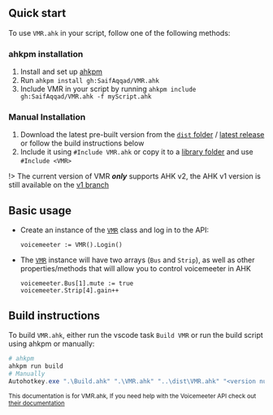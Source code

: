 
##  Quick start

To use `VMR.ahk` in your script, follow one of the following methods:

### ahkpm installation

1. Install and set up [ahkpm](https://github.com/joshuacc/ahkpm)
2. Run `ahkpm install gh:SaifAqqad/VMR.ahk`
3. Include VMR in your script by running `ahkpm include gh:SaifAqqad/VMR.ahk -f myScript.ahk`

### Manual Installation

1. Download the latest pre-built version from the [`dist` folder](https://raw.githubusercontent.com/SaifAqqad/VMR.ahk/master/dist/VMR.ahk) / [latest release](https://github.com/SaifAqqad/VMR.ahk/releases) or follow the build instructions below
2. Include it using `#Include VMR.ahk` or copy it to a [library folder](https://www.autohotkey.com/docs/v2/Scripts.htm#lib) and use `#Include <VMR>`

!> The current version of VMR ***only*** supports AHK v2, the AHK v1 version is still available on the [v1 branch](https://github.com/SaifAqqad/VMR.ahk/tree/v1)

## Basic usage
- Create an instance of the [`VMR`](./classes/vmr.md) class and log in to the API:
  ```ahk
  voicemeeter := VMR().Login()
  ```
- The [`VMR`](./classes/vmr.md) instance will have two arrays (`Bus` and `Strip`), as well as other properties/methods that will allow you to control voicemeeter in AHK
  ```ahk
  voicemeeter.Bus[1].mute := true
  voicemeeter.Strip[4].gain++
  ```

## Build instructions

To build `VMR.ahk`, either run the vscode task `Build VMR` or run the build script using ahkpm or manually:

```powershell
# ahkpm
ahkpm run build
# Manually
Autohotkey.exe ".\Build.ahk" ".\VMR.ahk" "..\dist\VMR.ahk" "<version number>"
```

<sub>This documentation is for VMR.ahk, If you need help with the Voicemeeter API check out [their documentation](http://download.vb-audio.com/Download_CABLE/VoicemeeterRemoteAPI.pdf)</sub>
